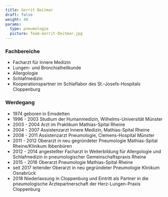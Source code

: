 ```yaml
---
title: Gerrit Deitmar
draft: false
weight: 40
params:
  type: pneumologie
  picture: Team-Gerrit-Deitmar.jpg
---
```

### Fachbereiche
- Facharzt für Innere Medizin
- Lungen- und Bronchialheilkunde
- Allergologie
- Schlafmedizin
- Kooperationspartner im Schlaflabor des St.-Josefs-Hospitals Cloppenburg

### Werdegang
- 1974 geboren in Emsdetten
- 1996 - 2003 Studium der Humanmedizin, Wilhelms-Universität Münster
- 2003 - 2004 Arzt im Praktikum Mathias-Spital Rheine
- 2004 - 2007 Assistenzarzt Innere Medizin, Mathias-Spital Rheine
- 2008 - 2011 Assistenzarzt Pneumologie, Clemens-Hospital Münster
- 2011 - 2012 Oberarzt in neu gegründeter Pneumologie Mathias-Spital Rheine/Klinikum Ibbenbüren
- 2012 - 2014 angestellter Facharzt in Weiterbildung für Allergologie und Schlafmedizin in pneumologischer Gemeinschaftspraxis Rheine
- 2015 - 2016 Oberarzt Pneumologie Mathias-Spital Rheine
- seit 2017 leitender Oberarzt in neu gegründeter Pneumologie Klinikum Osnabrück
- 2018 Niederlassung in Cloppenburg und Eintritt als Partner in die pneumologische Ärztepartnerschaft der Herz-Lungen-Praxis Cloppenburg
